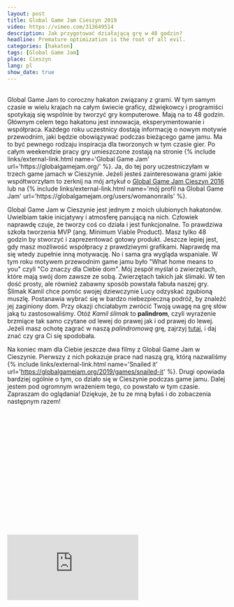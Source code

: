 ```yaml
---
layout: post
title: Global Game Jam Cieszyn 2019
video: https://vimeo.com/313649514
description: Jak przygotować działającą grę w 48 godzin?
headline: Premature optimization is the root of all evil.
categories: [hakaton]
tags: [Global Game Jam]
place: Cieszyn
lang: pl
show_date: true
---
```


<br>
Global Game Jam to coroczny hakaton związany z grami. W tym samym czasie w wielu krajach na całym świecie graficy, dźwiękowcy i programiści spotykają się wspólnie by tworzyć gry komputerowe. Mają na to 48 godzin. Głównym celem tego hakatonu jest innowacja, eksperymentowanie i współpraca. Każdego roku uczestnicy dostają informację o nowym motywie przewodnim, jaki będzie obowiązywać podczas bieżącego game jamu. Ma to być pewnego rodzaju inspiracja dla tworzonych w tym czasie gier. Po całym weekendzie pracy gry umieszczone zostają na stronie
{% include links/external-link.html name='Global Game Jam' url='https://globalgamejam.org/' %}.
Ja, do tej pory uczestniczyłam w trzech game jamach w Cieszynie. Jeżeli jesteś zainteresowana grami jakie współtworzyłam to zerknij na mój artykuł o <a href="{{ site.baseurl }}/global-game-jam" title="Global Game Jam - Cieszyn 2016">Global Game Jam Cieszyn 2016</a> lub na
{% include links/external-link.html
   name='mój profil na Global Game Jam'
   url='https://globalgamejam.org/users/womanonrails' %}.

Global Game Jam w Cieszynie jest jednym z moich ulubionych hakatonów. Uwielbiam takie inicjatywy i atmosferę panującą na nich. Człowiek naprawdę czuje, że tworzy coś co działa i jest funkcjonalne. To prawdziwa szkoła tworzenia MVP (ang. Minimum Viable Product). Masz tylko 48 godzin by stworzyć i zaprezentować gotowy produkt. Jeszcze lepiej jest, gdy masz możliwość współpracy z prawdziwymi grafikami. Naprawdę ma się wtedy zupełnie inną motywację. No i sama gra wygląda wspaniale. W tym roku motywem przewodnim game jamu było "What home means to you" czyli "Co znaczy dla Ciebie dom". Mój zespół myślał o zwierzętach, które mają swój dom zawsze ze sobą. Zwierzętach takich jak ślimaki. W ten dość prosty, ale również zabawny sposób powstała fabuła naszej gry. Ślimak Kamil chce pomóc swojej dziewczynie Lucy odzyskać zgubioną muszlę. Postanawia wybrać się w bardzo niebezpieczną podróż, by znaleźć jej zaginiony dom. Przy okazji chciałabym zwrócić Twoją uwagę na grę słów jaką tu zastosowaliśmy. Otóż _Kamil ślimak_ to **palindrom**, czyli wyrażenie brzmiące tak samo czytane od lewej do prawej jak i od prawej do lewej. Jeżeli masz ochotę zagrać w naszą _palindromową_ grę, zajrzyj <a href="https://snailed-it.fractalsoft.org/play.html" title="Gra Snailed it - możliwość zagrania" target="_blank" rel="nofollow noopener noreferrer">tutaj</a>, i daj znać czy gra Ci się spodobała.

Na koniec mam dla Ciebie jeszcze dwa filmy z Global Game Jam w Cieszynie. Pierwszy z nich pokazuje prace nad naszą grą, którą nazwaliśmy
{% include links/external-link.html
   name='Snailed it'
   url='https://globalgamejam.org/2019/games/snailed-it' %}.
Drugi opowiada bardziej ogólnie o tym, co działo się w Cieszynie podczas game jamu. Dalej jestem pod ogromnym wrażeniem tego, co powstało w tym czasie. Zapraszam do oglądania! Dziękuje, że tu ze mną byłaś i do zobaczenia następnym razem!

<div class="fluid-width-video-wrapper" style="padding-top: 56.2766%;"><iframe src="https://player.vimeo.com/video/320432291" frameborder="0" webkitallowfullscreen="" mozallowfullscreen="" allowfullscreen="" id="fitvid823973"></iframe></div>
